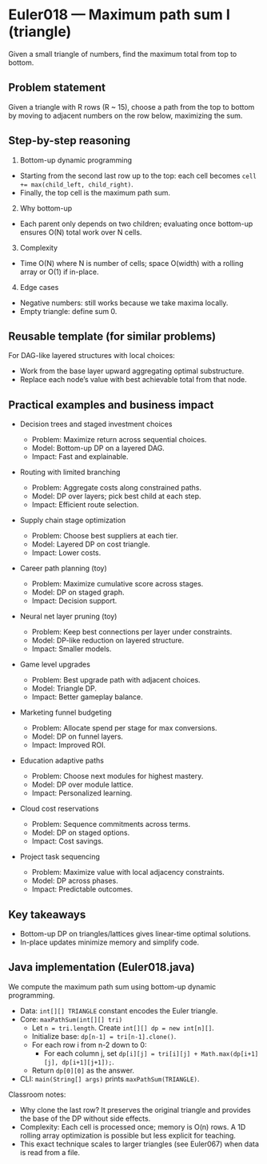 # Euler018 — Maximum path sum I (triangle)

Given a small triangle of numbers, find the maximum total from top to bottom.

## Problem statement

Given a triangle with R rows (R ~ 15), choose a path from the top to bottom by moving to adjacent numbers on the row below, maximizing the sum.

## Step-by-step reasoning

1) Bottom-up dynamic programming
- Starting from the second last row up to the top: each cell becomes `cell += max(child_left, child_right)`.
- Finally, the top cell is the maximum path sum.

2) Why bottom-up
- Each parent only depends on two children; evaluating once bottom-up ensures O(N) total work over N cells.

3) Complexity
- Time O(N) where N is number of cells; space O(width) with a rolling array or O(1) if in-place.

4) Edge cases
- Negative numbers: still works because we take maxima locally.
- Empty triangle: define sum 0.

## Reusable template (for similar problems)

For DAG-like layered structures with local choices:
- Work from the base layer upward aggregating optimal substructure.
- Replace each node’s value with best achievable total from that node.

## Practical examples and business impact

- Decision trees and staged investment choices
  - Problem: Maximize return across sequential choices.
  - Model: Bottom-up DP on a layered DAG.
  - Impact: Fast and explainable.

- Routing with limited branching
  - Problem: Aggregate costs along constrained paths.
  - Model: DP over layers; pick best child at each step.
  - Impact: Efficient route selection.

- Supply chain stage optimization
  - Problem: Choose best suppliers at each tier.
  - Model: Layered DP on cost triangle.
  - Impact: Lower costs.

- Career path planning (toy)
  - Problem: Maximize cumulative score across stages.
  - Model: DP on staged graph.
  - Impact: Decision support.

- Neural net layer pruning (toy)
  - Problem: Keep best connections per layer under constraints.
  - Model: DP-like reduction on layered structure.
  - Impact: Smaller models.

- Game level upgrades
  - Problem: Best upgrade path with adjacent choices.
  - Model: Triangle DP.
  - Impact: Better gameplay balance.

- Marketing funnel budgeting
  - Problem: Allocate spend per stage for max conversions.
  - Model: DP on funnel layers.
  - Impact: Improved ROI.

- Education adaptive paths
  - Problem: Choose next modules for highest mastery.
  - Model: DP over module lattice.
  - Impact: Personalized learning.

- Cloud cost reservations
  - Problem: Sequence commitments across terms.
  - Model: DP on staged options.
  - Impact: Cost savings.

- Project task sequencing
  - Problem: Maximize value with local adjacency constraints.
  - Model: DP across phases.
  - Impact: Predictable outcomes.

## Key takeaways

- Bottom-up DP on triangles/lattices gives linear-time optimal solutions.
- In-place updates minimize memory and simplify code.

## Java implementation (Euler018.java)

We compute the maximum path sum using bottom-up dynamic programming.

- Data: `int[][] TRIANGLE` constant encodes the Euler triangle.
- Core: `maxPathSum(int[][] tri)`
  - Let `n = tri.length`. Create `int[][] dp = new int[n][]`.
  - Initialize base: `dp[n-1] = tri[n-1].clone()`.
  - For each row i from n-2 down to 0:
    - For each column j, set `dp[i][j] = tri[i][j] + Math.max(dp[i+1][j], dp[i+1][j+1]);`.
  - Return `dp[0][0]` as the answer.
- CLI: `main(String[] args)` prints `maxPathSum(TRIANGLE)`.

Classroom notes:
- Why clone the last row? It preserves the original triangle and provides the base of the DP without side effects.
- Complexity: Each cell is processed once; memory is O(n) rows. A 1D rolling array optimization is possible but less explicit for teaching.
- This exact technique scales to larger triangles (see Euler067) when data is read from a file.
